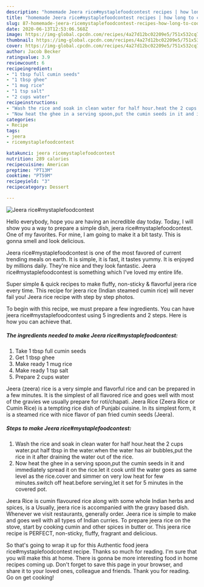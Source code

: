 ```yaml
---
description: "homemade Jeera rice#mystaplefoodcontest recipes | how long to cook Jeera rice#mystaplefoodcontest"
title: "homemade Jeera rice#mystaplefoodcontest recipes | how long to cook Jeera rice#mystaplefoodcontest"
slug: 87-homemade-jeera-ricemystaplefoodcontest-recipes-how-long-to-cook-jeera-ricemystaplefoodcontest
date: 2020-06-13T12:53:06.568Z
image: https://img-global.cpcdn.com/recipes/4a27d12bc02209e5/751x532cq70/jeera-ricemystaplefoodcontest-recipe-main-photo.jpg
thumbnail: https://img-global.cpcdn.com/recipes/4a27d12bc02209e5/751x532cq70/jeera-ricemystaplefoodcontest-recipe-main-photo.jpg
cover: https://img-global.cpcdn.com/recipes/4a27d12bc02209e5/751x532cq70/jeera-ricemystaplefoodcontest-recipe-main-photo.jpg
author: Jacob Becker
ratingvalue: 3.9
reviewcount: 6
recipeingredient:
- "1 tbsp full cumin seeds"
- "1 tbsp ghee"
- "1 mug rice"
- "1 tsp salt"
- "2 cups water"
recipeinstructions:
- "Wash the rice and soak in clean water for half hour.heat the 2 cups water.put half tbsp in the water.when the water has air bubbles,put the rice in it after draining the water out of the rice."
- "Now heat the ghee in a serving spoon,put the cumin seeds in it and immediately spread it on the rice.let it cook until the water goes as same level as the rice.cover and simmer on very low heat for few minutes.switch off heat.before serving,let it set for 5 minutes in the covered pot."
categories:
- Recipe
tags:
- jeera
- ricemystaplefoodcontest

katakunci: jeera ricemystaplefoodcontest 
nutrition: 289 calories
recipecuisine: American
preptime: "PT13M"
cooktime: "PT59M"
recipeyield: "3"
recipecategory: Dessert

---
```



![Jeera rice#mystaplefoodcontest](https://img-global.cpcdn.com/recipes/4a27d12bc02209e5/751x532cq70/jeera-ricemystaplefoodcontest-recipe-main-photo.jpg)

Hello everybody, hope you are having an incredible day today. Today, I will show you a way to prepare a simple dish, jeera rice#mystaplefoodcontest. One of my favorites. For mine, I am going to make it a bit tasty. This is gonna smell and look delicious.

Jeera rice#mystaplefoodcontest is one of the most favored of current trending meals on earth. It is simple, it is fast, it tastes yummy. It is enjoyed by millions daily. They're nice and they look fantastic. Jeera rice#mystaplefoodcontest is something which I've loved my entire life.

Super simple &amp; quick recipes to make fluffy, non-sticky &amp; flavorful jeera rice every time. This recipe for jeera rice (Indian steamed cumin rice) will never fail you! Jeera rice recipe with step by step photos.


To begin with this recipe, we must prepare a few ingredients. You can have jeera rice#mystaplefoodcontest using 5 ingredients and 2 steps. Here is how you can achieve that.

<!--inarticleads1-->

##### The ingredients needed to make Jeera rice#mystaplefoodcontest:

1. Take 1 tbsp full cumin seeds
1. Get 1 tbsp ghee
1. Make ready 1 mug rice
1. Make ready 1 tsp salt
1. Prepare 2 cups water


Jeera (zeera) rice is a very simple and flavorful rice and can be prepared in a few minutes. It is the simplest of all flavored rice and goes well with most of the gravies we usually prepare for roti/chapati. Jeera Rice (Zeera Rice or Cumin Rice) is a tempting rice dish of Punjabi cuisine. In its simplest form, it is a steamed rice with nice flavor of pan fried cumin seeds (Jeera). 

<!--inarticleads2-->

##### Steps to make Jeera rice#mystaplefoodcontest:

1. Wash the rice and soak in clean water for half hour.heat the 2 cups water.put half tbsp in the water.when the water has air bubbles,put the rice in it after draining the water out of the rice.
1. Now heat the ghee in a serving spoon,put the cumin seeds in it and immediately spread it on the rice.let it cook until the water goes as same level as the rice.cover and simmer on very low heat for few minutes.switch off heat.before serving,let it set for 5 minutes in the covered pot.


Jeera Rice is cumin flavoured rice along with some whole Indian herbs and spices, is a Usually, jeera rice is accompanied with the gravy based dish. Whenever we visit restaurants, generally order. Jeera rice is simple to make and goes well with all types of Indian curries. To prepare jeera rice on the stove, start by cooking cumin and other spices in butter or. This jeera rice recipe is PERFECT, non-sticky, fluffy, fragrant and delicious. 

So that's going to wrap it up for this Authentic food jeera rice#mystaplefoodcontest recipe. Thanks so much for reading. I'm sure that you will make this at home. There is gonna be more interesting food in home recipes coming up. Don't forget to save this page in your browser, and share it to your loved ones, colleague and friends. Thank you for reading. Go on get cooking!
